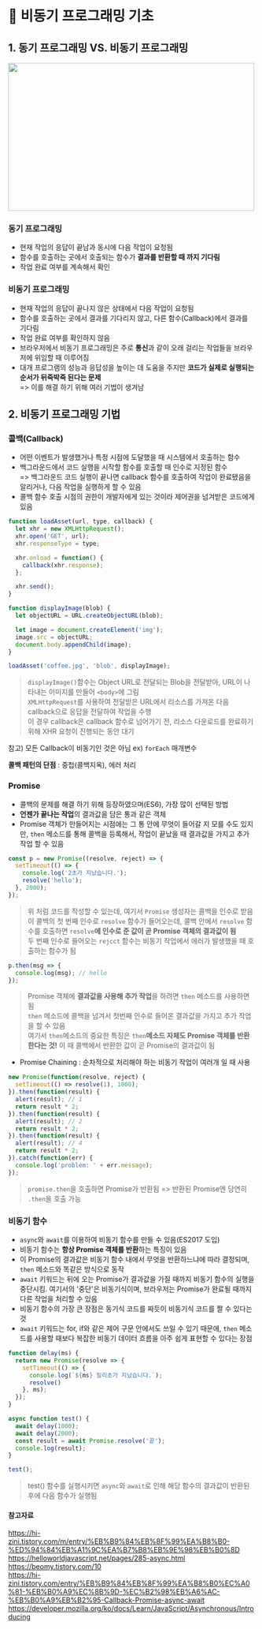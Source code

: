 #  :pencil: 비동기 프로그래밍 기초
## 1. 동기 프로그래밍 VS. 비동기 프로그래밍 

<img src="https://user-images.githubusercontent.com/90910583/174200696-f6abeac0-ece2-49cd-adcd-3ea36f5953e2.png"  width="500" height="300"/>

### 동기 프로그래밍  
- 현재 작업의 응답이 끝남과 동시에 다음 작업이 요청됨  
- 함수를 호출하는 곳에서 호출되는 함수가 **결과를 반환할 때 까지 기다림**  
- 작업 완료 여부를 계속해서 확인  

### 비동기 프로그래밍  
- 현재 작업의 응답이 끝나지 않은 상태에서 다음 작업이 요청됨  
- 함수를 호출하는 곳에서 결과를 기다리지 않고, 다른 함수(Callback)에서 결과를 기다림  
- 작업 완료 여부를 확인하지 않음  
- 브라우저에서 비동기 프로그래밍은 주로 **통신**과 같이 오래 걸리는 작업들을 브라우저에 위임할 때 이루어짐  
- 대개 프로그램의 성능과 응답성을 높이는 데 도움을 주지만 **코드가 실제로 실행되는 순서가 뒤죽박죽 된다는 문제**  
=> 이를 해결 하기 위해 여러 기법이 생겨남  

## 2. 비동기 프로그래밍 기법
### 콜백(Callback)  
- 어떤 이벤트가 발생했거나 특정 시점에 도달했을 때 시스템에서 호출하는 함수  
- 백그라운드에서 코드 실행을 시작할 함수를 호출할 때 인수로 지정된 함수  
  =>  백그라운드 코드 실행이 끝나면 callback 함수를 호출하여 작업이 완료됐음을 알리거나, 다음 작업을 실행하게 할 수 있음
- 콜백 함수 호출 시점의 권한이 개발자에게 있는 것이라 제어권을 넘겨받은 코드에게 있음 
```javascript
function loadAsset(url, type, callback) {
  let xhr = new XMLHttpRequest();
  xhr.open('GET', url);
  xhr.responseType = type;

  xhr.onload = function() {
    callback(xhr.response);
  };

  xhr.send();
}

function displayImage(blob) {
  let objectURL = URL.createObjectURL(blob);

  let image = document.createElement('img');
  image.src = objectURL;
  document.body.appendChild(image);
}

loadAsset('coffee.jpg', 'blob', displayImage);
```
> `displayImage()`함수는 Object URL로 전달되는 Blob을 전달받아, URL이 나타내는 이미지를 만들어 `<body>`에 그림  
> `XMLHttpRequest`를 사용하여 전달받은 URL에서 리소스를 가져온 다음 callback으로 응답을 전달하여 작업을 수행  
> 이 경우 callback은 callback 함수로 넘어가기 전, 리소스 다운로드를 완료하기 위해 XHR 요청이 진행되는 동안 대기

참고) 모든 Callback이 비동기인 것은 아님 ex) `forEach` 매개변수

**콜백 패턴의 단점** : 중첩(콜백지옥), 에러 처리


### Promise
- 콜백의 문제를 해결 하기 위해 등장하였으며(ES6), 가장 많이 선택된 방법  
- **언젠가 끝나는 작업**의 결과값을 담은 통과 같은 객체  
- Promise 객체가 만들어지는 시점에는 그 통 안에 무엇이 들어갈 지 모를 수도 있지만, `then` 메소드를 통해 콜백을 등록해서, 작업이 끝났을 때 결과값을 가지고 추가 작업 할 수 있음  
  

```javascript
const p = new Promise((resolve, reject) => {
  setTimeout(() => {
    console.log('2초가 지났습니다.');
    resolve('hello');
  }, 2000);
});
```
> 위 처럼 코드를 작성할 수 있는데, 여기서 `Promise` 생성자는 콜백을 인수로 받음  
>  이 콜백의 첫 번째 인수로 `resolve` 함수가 들어오는데, 콜백 안에서 `resolve` 함수를 호출하면 `resolve`**에 인수로 준 값이 곧 Promise 객체의 결과값이 됨**  
> 두 번째 인수로 들어오는 `rejcct` 함수는 비동기 작업에서 에러가 발생했을 때 호출하는 함수가 됨 
>

```javascript
p.then(msg => {
  console.log(msg); // hello
});
```
> Promise 객체에 **결과값을 사용해 추가 작업**을 하려면 `then` 메소드를 사용하면 됨  
> `then` 메소드에 콜백을 넘겨서 첫번째 인수로 들어온 결과값을 가지고 추가 작업을 할 수 있음  
> 여기서 `then`메소드의 중요한 특징은 `then`**메소드 자체도 Promise 객체를 반환 한다는 것!** 이 때 콜백에서 반환한 값이 곧 Promise의 결과값이 됨  

- Promise Chaining : 순차적으로 처리해야 하는 비동기 작업이 여러개 일 때 사용  
```javascript
new Promise(function(resolve, reject) {
  setTimeout(() => resolve(1), 1000); 
}).then(function(result) { 
  alert(result); // 1
  return result * 2;
}).then(function(result) { 
  alert(result); // 2
  return result * 2;
}).then(function(result) {
  alert(result); // 4
  return result * 2;
}).catch(function(err) {
  console.log('problem: ' + err.message);
});
```
> `promise.then`을 호출하면 Promise가 반환됨 => 반환된 Promise엔 당연히 `.then`을 호출 가능

### 비동기 함수
- `async`와 `await`를 이용하여 비동기 함수를 만들 수 있음(ES2017 도입)  
- 비동기 함수는 **항상 Promise 객체를 반환**하는 특징이 있음  
- 이 Promise의 결과값은 비동기 함수 내에서 무엇을 반환하느냐에 따라 결정되며, `then` 메소드와 똑같은 방식으로 동작  
- `await` 키워드는 뒤에 오는 Promise가 결과값을 가질 때까지 비동기 함수의 실행을 중단시킴. 여기서의 '중단'은 비동기식이며, 브라우저는 Promise가 완료될 때까지 다른 작업을 처리할 수 있음  
- 비동기 함수의 가장 큰 장점은 동기식 코드를 짜듯이 비동기식 코드를 짤 수 있다는 것
- `await` 키워드는 for, if와 같은 제어 구문 안에서도 쓰일 수 있기 때문에, `then` 메소드를 사용할 때보다 복잡한 비동기 데이터 흐름을 아주 쉽게 표현할 수 있다는 장점  

```javascript
function delay(ms) {
  return new Promise(resolve => {
    setTimeout(() => {
      console.log(`${ms} 밀리초가 지났습니다.`);
      resolve()
    }, ms);
  });
}

async function test() {
  await delay(1000);
  await delay(2000);
  const result = await Promise.resolve('끝');
  console.log(result);
}

test();
```
> test() 함수를 실행시키면 `async`와 `await`로 인해 해당 함수의 결과값이 반환된 후에 다음 함수가 실행됨 

#### 참고자료
https://hi-zini.tistory.com/m/entry/%EB%B9%84%EB%8F%99%EA%B8%B0-%ED%94%84%EB%A1%9C%EA%B7%B8%EB%9E%98%EB%B0%8D  
https://helloworldjavascript.net/pages/285-async.html  
https://beomy.tistory.com/10  
https://hi-zini.tistory.com/entry/%EB%B9%84%EB%8F%99%EA%B8%B0%EC%A0%81-%EB%B0%A9%EC%8B%9D-%EC%B2%98%EB%A6%AC-%EB%B0%A9%EB%B2%95-Callback-Promise-async-await  
https://developer.mozilla.org/ko/docs/Learn/JavaScript/Asynchronous/Introducing
